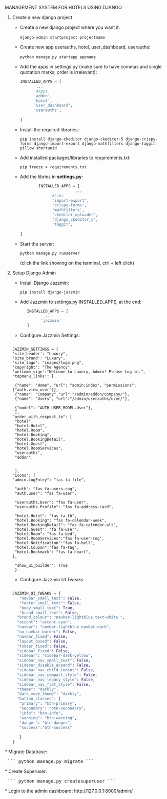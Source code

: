 MANAGEMENT SYSTEM FOR HOTELS USING DJANGO 

1. Create a new django project
      * Create a new django project where you want it: <pre> ``` django-admin startproject projectname ``` </pre>

      * Create new app userauths, hotel, user_dashboard, userauths: <pre> ``` python manage.py startapp appname ``` </pre>

      * Add the apps in settings.py (make sure to have commas and single quotation marks, order is irrelevant):
        ```python
        INSTALLED_APPS = [
               ...
               #Apps
              'addon',
              'hotel',
              'user_dashboard',
              'userauths',
              
        ] 
      * Install the required libraries: <pre> ``` pip install django-ckeditor django-ckeditor-5 django-crispy-forms django-import-export django-mathfilters django-taggit pillow shortuuid ``` </pre>
      * Add installed packages/libraries to requirements.txt: <pre>``` pip freeze > requirements.txt ```</pre>
      * Add the libries in **settings.py**:
           ```python
                   INSTALLED_APPS = [
                                   ...
                         #Libs
                         'import-export',
                         'crispy-forms',
                         'mathfilters',
                         'ckeditor_uploader',
                         'django_ckeditor_5',
                         'taggit',
              
        ]
      * Start the server:<pre>``` python manage.py runserver ```</pre> (click the link showing on the terminal, ctrl + left click)
      
2. Setup Django Admin 
      * Install Django Jazzmin: <pre>``` pip install django-jazzmin ```</pre>
      * Add Jazzmin to settings.py INSTALLED_APPS, at the end:
        ```python
           INSTALLED_APPS = [
                   ...
                 'jazzmin'
           ]
      * Configure Jazzmin Settings:
        ```python        
       JAZZMIN_SETTINGS = {
       'site_header': "Luxury",
       'site_brand': "Luxury",
       'site_logo': "images/logo.png",
       'copyright': "The Agency",
       'welcome_sign':"Welcome to Luxury, Admin! Please Log in.",
       'topmenu_links': [
        
        {"name": "Home", "url": "admin:index", "permissions": ["auth.view_user"]},
        {"name": "Company","url":"/admin/addon/company/"},
        {"name": "Users", "url":"/admin/userauths/user/"},
        
        {"model": "AUTH_USER_MODEL.User"},
        ],
       "order_with_respect_to": [
        "hotel",
        "hotel.Hotel",
        "hotel.Room",
        "hotel.Booking",
        "hotel.BookingDetail",
        "hotel.Guest",
        "hotel.RoomServices",
        "userauths",
        "addon",
        
        
        ],
       "icons": {
       "admin.LogEntry": "fas fa-file",
        
        "auth": "fas fa-users-cog",
        "auth.user": "fas fa-user",
        
        "userauths.User": "fas fa-user",
        "userauths.Profile": "fas fa-address-card",
        
        "hotel.Hotel": "fas fa-th",
        "hotel.Booking": "fas fa-calendar-week",
        "hotel.BookingDetail": "fas fa-calendar-alt",
        "hotel.Guest": "fa fa-user",
        "hotel.Room": "fas fa-bed",
        "hotel.RoomServices":"fas fa-user-cog",
        "hotel.Notification":"fas fa-bell",
        "hotel.Coupon":"fas fa-tag",
        "hotel.Bookmark": "fas fa-heart",
       },
    
        "show_ui_builder": True
        }        
        
           
      * Configure Jazzmin UI Tweaks
        <pre>
     ```python     
     JAZZMIN_UI_TWEAKS = {
        "navbar_small_text": False,
        "footer_small_text": False,
        "body_small_text": True,
        "brand_small_text": False,
       "brand_colour": "navbar-lightblue text-white ",
       "accent": "accent-cyan",
       "navbar": "navbar-lightblue navbar-dark",
       "no_navbar_border": False,
       "navbar_fixed": False,
       "layout_boxed": False,
       "footer_fixed": False,
       "sidebar_fixed": False,
       "sidebar": "sidebar-dark-yellow",
       "sidebar_nav_small_text": False,
       "sidebar_disable_expand": False,
       "sidebar_nav_child_indent": False,
       "sidebar_nav_compact_style": False,
       "sidebar_nav_legacy_style": False,
       "sidebar_nav_flat_style": False,
       "theme": "darkly",
       "dark_mode_theme": "darkly",
       "button_classes": {
        "primary": "btn-primary",
        "secondary": "btn-secondary",
        "info": "btn-info",
        "warning": "btn-warning",
        "danger": "btn-danger",
        "success":"btn-success"
             
        }
   }
</pre>
      * Migrate Database: <pre> ``` python manage.py migrate ``` </pre>
      * Create Superuser: <pre> ``` python manage.py createsuperuser ``` </pre>
      * Login to the admin dashboard: http://127.0.0.1:8000/admin/
   
